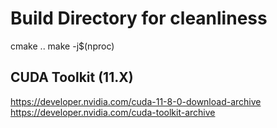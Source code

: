 # Build Directory for cleanliness
cmake ..
make -j$(nproc)

## CUDA Toolkit (11.X)
https://developer.nvidia.com/cuda-11-8-0-download-archive
https://developer.nvidia.com/cuda-toolkit-archive